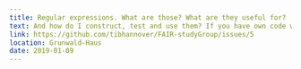 ```yaml
---
title: Regular expressions. What are those? What are they useful for?
text: And how do I construct, test and use them? If you have own code with regular expressions, bring it and we'll try to find edge-cases of them matching false positives or not matching false negatives.
link: https://github.com/tibhannover/FAIR-studyGroup/issues/5
location: Grunwald-Haus
date: 2019-01-09
---
```

